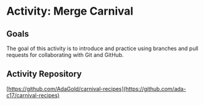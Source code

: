 # Activity: Merge Carnival

## Goals

The goal of this activity is to introduce and practice using branches and pull requests for collaborating with Git and GitHub.

## Activity Repository
[https://github.com/AdaGold/carnival-recipes](https://github.com/ada-c17/carnival-recipes)